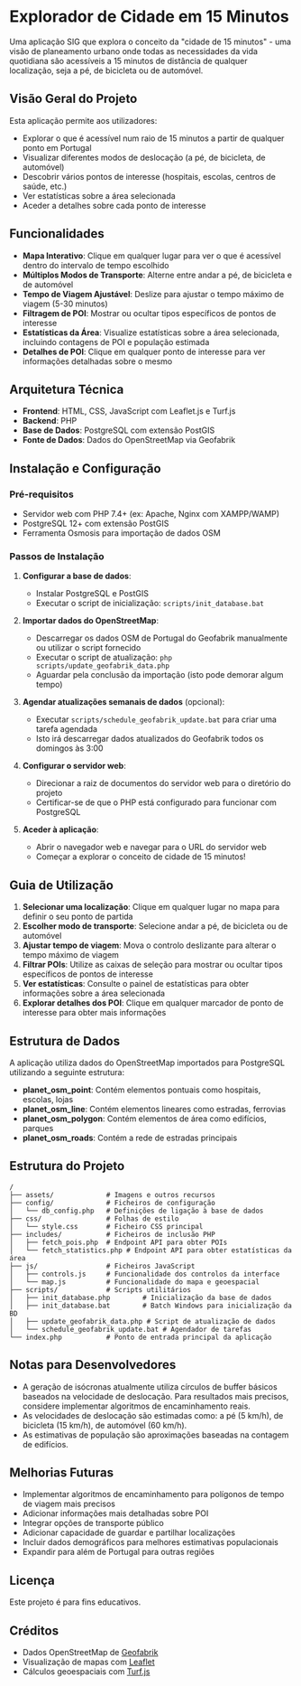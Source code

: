 # Explorador de Cidade em 15 Minutos

Uma aplicação SIG que explora o conceito da "cidade de 15 minutos" - uma visão de planeamento urbano onde todas as necessidades da vida quotidiana são acessíveis a 15 minutos de distância de qualquer localização, seja a pé, de bicicleta ou de automóvel.

## Visão Geral do Projeto

Esta aplicação permite aos utilizadores:

- Explorar o que é acessível num raio de 15 minutos a partir de qualquer ponto em Portugal
- Visualizar diferentes modos de deslocação (a pé, de bicicleta, de automóvel)
- Descobrir vários pontos de interesse (hospitais, escolas, centros de saúde, etc.)
- Ver estatísticas sobre a área selecionada
- Aceder a detalhes sobre cada ponto de interesse

## Funcionalidades

- **Mapa Interativo**: Clique em qualquer lugar para ver o que é acessível dentro do intervalo de tempo escolhido
- **Múltiplos Modos de Transporte**: Alterne entre andar a pé, de bicicleta e de automóvel
- **Tempo de Viagem Ajustável**: Deslize para ajustar o tempo máximo de viagem (5-30 minutos)
- **Filtragem de POI**: Mostrar ou ocultar tipos específicos de pontos de interesse
- **Estatísticas da Área**: Visualize estatísticas sobre a área selecionada, incluindo contagens de POI e população estimada
- **Detalhes de POI**: Clique em qualquer ponto de interesse para ver informações detalhadas sobre o mesmo

## Arquitetura Técnica

- **Frontend**: HTML, CSS, JavaScript com Leaflet.js e Turf.js
- **Backend**: PHP
- **Base de Dados**: PostgreSQL com extensão PostGIS
- **Fonte de Dados**: Dados do OpenStreetMap via Geofabrik

## Instalação e Configuração

### Pré-requisitos

- Servidor web com PHP 7.4+ (ex: Apache, Nginx com XAMPP/WAMP)
- PostgreSQL 12+ com extensão PostGIS
- Ferramenta Osmosis para importação de dados OSM

### Passos de Instalação

1. **Configurar a base de dados**:
   - Instalar PostgreSQL e PostGIS
   - Executar o script de inicialização: `scripts/init_database.bat`

2. **Importar dados do OpenStreetMap**:
   - Descarregar os dados OSM de Portugal do Geofabrik manualmente ou utilizar o script fornecido
   - Executar o script de atualização: `php scripts/update_geofabrik_data.php`
   - Aguardar pela conclusão da importação (isto pode demorar algum tempo)
   
3. **Agendar atualizações semanais de dados** (opcional):
   - Executar `scripts/schedule_geofabrik_update.bat` para criar uma tarefa agendada
   - Isto irá descarregar dados atualizados do Geofabrik todos os domingos às 3:00

4. **Configurar o servidor web**:
   - Direcionar a raiz de documentos do servidor web para o diretório do projeto
   - Certificar-se de que o PHP está configurado para funcionar com PostgreSQL

5. **Aceder à aplicação**:
   - Abrir o navegador web e navegar para o URL do servidor web
   - Começar a explorar o conceito de cidade de 15 minutos!

## Guia de Utilização

1. **Selecionar uma localização**: Clique em qualquer lugar no mapa para definir o seu ponto de partida
2. **Escolher modo de transporte**: Selecione andar a pé, de bicicleta ou de automóvel
3. **Ajustar tempo de viagem**: Mova o controlo deslizante para alterar o tempo máximo de viagem
4. **Filtrar POIs**: Utilize as caixas de seleção para mostrar ou ocultar tipos específicos de pontos de interesse
5. **Ver estatísticas**: Consulte o painel de estatísticas para obter informações sobre a área selecionada
6. **Explorar detalhes dos POI**: Clique em qualquer marcador de ponto de interesse para obter mais informações

## Estrutura de Dados

A aplicação utiliza dados do OpenStreetMap importados para PostgreSQL utilizando a seguinte estrutura:

- **planet_osm_point**: Contém elementos pontuais como hospitais, escolas, lojas
- **planet_osm_line**: Contém elementos lineares como estradas, ferrovias
- **planet_osm_polygon**: Contém elementos de área como edifícios, parques
- **planet_osm_roads**: Contém a rede de estradas principais

## Estrutura do Projeto

```
/
├── assets/             # Imagens e outros recursos
├── config/             # Ficheiros de configuração
│   └── db_config.php   # Definições de ligação à base de dados
├── css/                # Folhas de estilo
│   └── style.css       # Ficheiro CSS principal
├── includes/           # Ficheiros de inclusão PHP
│   ├── fetch_pois.php  # Endpoint API para obter POIs
│   └── fetch_statistics.php # Endpoint API para obter estatísticas da área
├── js/                 # Ficheiros JavaScript
│   ├── controls.js     # Funcionalidade dos controlos da interface
│   └── map.js          # Funcionalidade do mapa e geoespacial
├── scripts/            # Scripts utilitários
│   ├── init_database.php        # Inicialização da base de dados
│   ├── init_database.bat        # Batch Windows para inicialização da BD
│   ├── update_geofabrik_data.php # Script de atualização de dados
│   └── schedule_geofabrik_update.bat # Agendador de tarefas
└── index.php           # Ponto de entrada principal da aplicação
```

## Notas para Desenvolvedores

- A geração de isócronas atualmente utiliza círculos de buffer básicos baseados na velocidade de deslocação. Para resultados mais precisos, considere implementar algoritmos de encaminhamento reais.
- As velocidades de deslocação são estimadas como: a pé (5 km/h), de bicicleta (15 km/h), de automóvel (60 km/h).
- As estimativas de população são aproximações baseadas na contagem de edifícios.

## Melhorias Futuras

- Implementar algoritmos de encaminhamento para polígonos de tempo de viagem mais precisos
- Adicionar informações mais detalhadas sobre POI
- Integrar opções de transporte público
- Adicionar capacidade de guardar e partilhar localizações
- Incluir dados demográficos para melhores estimativas populacionais
- Expandir para além de Portugal para outras regiões

## Licença

Este projeto é para fins educativos.

## Créditos

- Dados OpenStreetMap de [Geofabrik](https://download.geofabrik.de/)
- Visualização de mapas com [Leaflet](https://leafletjs.com/)
- Cálculos geoespaciais com [Turf.js](https://turfjs.org/)